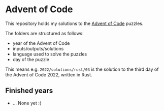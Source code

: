 # Advent of Code

This repository holds my solutions to the [Advent of Code](https://adventofcode.com/) puzzles.

The folders are structured as follows:
* year of the Advent of Code
* inputs/outputs/solutions
* language used to solve the puzzles
* day of the puzzle

This means e.g. `2022/solutions/rust/03` is the solution to the third day of the Advent of Code 2022, written in Rust.

## Finished years

- ... None yet :(
